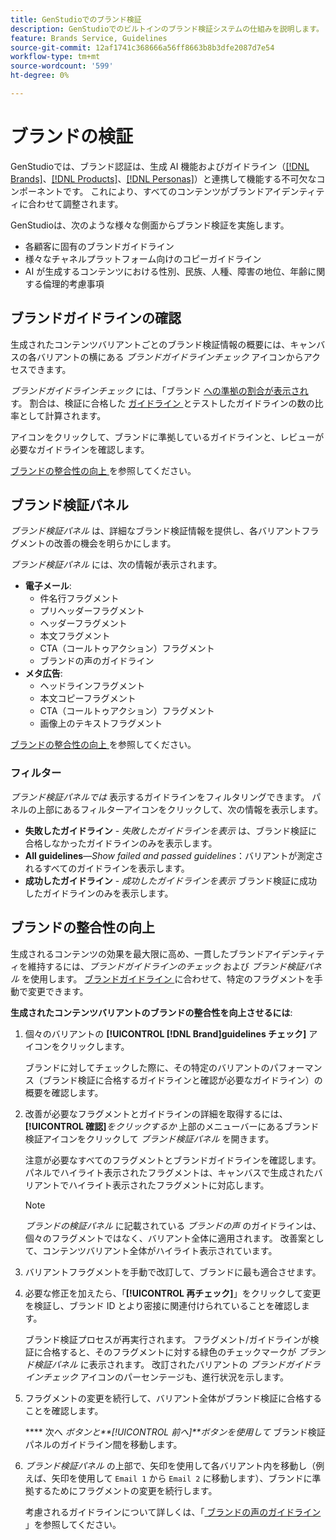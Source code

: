 ```yaml
---
title: GenStudioでのブランド検証
description: GenStudioでのビルトインのブランド検証システムの仕組みを説明します。
feature: Brands Service, Guidelines
source-git-commit: 12af1741c368666a56ff8663b8b3dfe2087d7e54
workflow-type: tm+mt
source-wordcount: '599'
ht-degree: 0%

---
```



# ブランドの検証

GenStudioでは、ブランド認証は、生成 AI 機能およびガイドライン（[[!DNL Brands]](/help/user-guide/guidelines/brands.md)、[[!DNL Products]](/help/user-guide/guidelines/products.md)、[[!DNL Personas]](/help/user-guide/guidelines/personas.md)）と連携して機能する不可欠なコンポーネントです。 これにより、すべてのコンテンツがブランドアイデンティティに合わせて調整されます。

GenStudioは、次のような様々な側面からブランド検証を実施します。

* 各顧客に固有のブランドガイドライン
* 様々なチャネルプラットフォーム向けのコピーガイドライン
* AI が生成するコンテンツにおける性別、民族、人種、障害の地位、年齢に関する倫理的考慮事項

## ブランドガイドラインの確認

生成されたコンテンツバリアントごとのブランド検証情報の概要には、キャンバスの各バリアントの横にある _ブランドガイドラインチェック_ アイコンからアクセスできます。

_ブランドガイドラインチェック_ には、「ブランド [ への準拠の割合が表示され ](brands.md) す。 割合は、検証に合格した [ ガイドライン ](overview.md) とテストしたガイドラインの数の比率として計算されます。

アイコンをクリックして、ブランドに準拠しているガイドラインと、レビューが必要なガイドラインを確認します。

[ ブランドの整合性の向上 ](#improve-brand-alignment) を参照してください。

## ブランド検証パネル

_ブランド検証パネル_ は、詳細なブランド検証情報を提供し、各バリアントフラグメントの改善の機会を明らかにします。

_ブランド検証パネル_ には、次の情報が表示されます。

* **電子メール**:
   * 件名行フラグメント
   * プリヘッダーフラグメント
   * ヘッダーフラグメント
   * 本文フラグメント
   * CTA（コールトゥアクション）フラグメント
   * ブランドの声のガイドライン
* **メタ広告**:
   * ヘッドラインフラグメント
   * 本文コピーフラグメント
   * CTA（コールトゥアクション）フラグメント
   * 画像上のテキストフラグメント

[ ブランドの整合性の向上 ](#improve-brand-alignment) を参照してください。

### フィルター

_ブランド検証パネルでは_ 表示するガイドラインをフィルタリングできます。 パネルの上部にあるフィルターアイコンをクリックして、次の情報を表示します。

* **失敗したガイドライン** - _失敗したガイドラインを表示_ は、ブランド検証に合格しなかったガイドラインのみを表示します。
* **All guidelines**—_Show failed and passed guidelines_：バリアントが測定されるすべてのガイドラインを表示します。
* **成功したガイドライン** - _成功したガイドラインを表示_ ブランド検証に成功したガイドラインのみを表示します。

<!-- The _Brand Validation panel_ has different areas of focus for each content channel:

* Email - brand voice and channel compliance
* Images - application photography restrictions and other considerations -->

## ブランドの整合性の向上

生成されるコンテンツの効果を最大限に高め、一貫したブランドアイデンティティを維持するには、_ブランドガイドラインのチェック_ および _ブランド検証パネル_ を使用します。 [ ブランドガイドライン ](brands.md) に合わせて、特定のフラグメントを手動で変更できます。

**生成されたコンテンツバリアントのブランドの整合性を向上させるには**:

1. 個々のバリアントの **[!UICONTROL [!DNL Brand]guidelines チェック]** アイコンをクリックします。

   ブランドに対してチェックした際に、その特定のバリアントのパフォーマンス（ブランド検証に合格するガイドラインと確認が必要なガイドライン）の概要を確認します。

1. 改善が必要なフラグメントとガイドラインの詳細を取得するには、**[!UICONTROL 確認]**_をクリックするか_ 上部のメニューバーにあるブランド検証アイコンをクリックして _ブランド検証パネル_ を開きます。

   注意が必要なすべてのフラグメントとブランドガイドラインを確認します。 パネルでハイライト表示されたフラグメントは、キャンバスで生成されたバリアントでハイライト表示されたフラグメントに対応します。

   >[!NOTE]
   >
   > _ブランドの検証パネル_ に記載されている _ブランドの声_ のガイドラインは、個々のフラグメントではなく、バリアント全体に適用されます。 改善案として、コンテンツバリアント全体がハイライト表示されています。

1. バリアントフラグメントを手動で改訂して、ブランドに最も適合させます。

1. 必要な修正を加えたら、「**[!UICONTROL 再チェック]**」をクリックして変更を検証し、ブランド ID とより密接に関連付けられていることを確認します。

   ブランド検証プロセスが再実行されます。 フラグメント/ガイドラインが検証に合格すると、そのフラグメントに対する緑色のチェックマークが _ブランド検証パネル_ に表示されます。 改訂されたバリアントの _ブランドガイドラインチェック_ アイコンのパーセンテージも、進行状況を示します。

1. フラグメントの変更を続行して、バリアント全体がブランド検証に合格することを確認します。

   **** 次へ _ボタンと&#x200B;**[!UICONTROL 前へ]**ボタンを使用して_ ブランド検証パネルのガイドライン間を移動します。

1. _ブランド検証パネル_ の上部で、矢印を使用して各バリアント内を移動し（例えば、矢印を使用して `Email 1` から `Email 2` に移動します）、ブランドに準拠するためにフラグメントの変更を続行します。

   考慮されるガイドラインについて詳しくは、「[ ブランドの声のガイドライン ](/help/user-guide/guidelines/brands.md#brand-voice-guidelines)」を参照してください。
